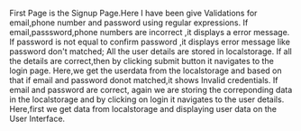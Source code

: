 First Page is the Signup Page.Here I have been give Validations for email,phone number and password using regular expressions.
If email,passsword,phone numbers are incorrect ,it displays a error message.
If password is not equal to confirm password ,it displays error message like password don't matched;
All the user details are stored in localstorage.
If all the details are correct,then by clicking submit button it navigates to the login page.
Here,we get the userdata from the localstorage and based on that if email and password donot matched,it shows Invalid credentials.
If email and password are correct, again we are storing the correponding data in the localstorage and by clicking on login it navigates to the user details.
Here,first we get data from localstorage and displaying user data on the User Interface.